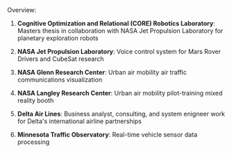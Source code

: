 Overview:

1. **Cognitive Optimization and Relational (CORE) Robotics Laboratory**: Masters thesis in collaboration with NASA Jet Propulsion Laboratory for planetary exploration robots

2. **NASA Jet Propulsion Laboratory**: Voice control system for Mars Rover Drivers and CubeSat research

3. **NASA Glenn Research Center**: Urban air mobility air traffic communications visualization

4. **NASA Langley Research Center**: Urban air mobility pilot-training mixed reality booth

5. **Delta Air Lines**: Business analyst, consulting, and system enigneer work for Delta's international airline partnerships

6. **Minnesota Traffic Observatory**: Real-time vehicle sensor data processing
